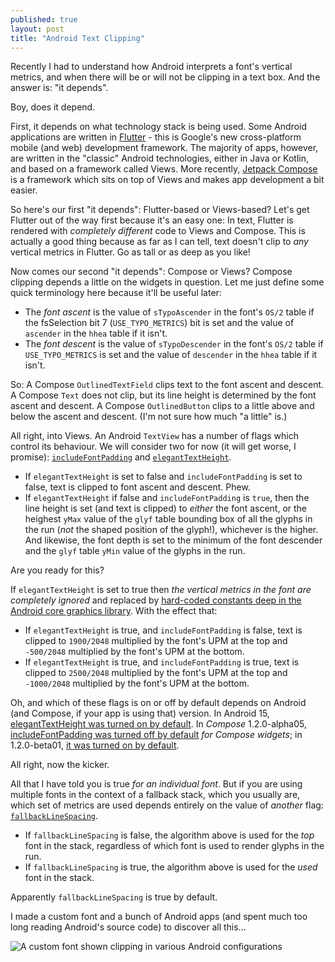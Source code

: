 ```yaml
---
published: true
layout: post
title: "Android Text Clipping"
---
```


Recently I had to understand how Android interprets a font's vertical metrics, and when there will be or will not be clipping in a text box. And the answer is: "it depends".

Boy, does it depend.

First, it depends on what technology stack is being used. Some Android applications are written in [Flutter](https://flutter.dev) - this is Google's new cross-platform mobile (and web) development framework. The majority of apps, however, are written in the "classic" Android technologies, either in Java or Kotlin, and based on a framework called Views. More recently, [Jetpack Compose](https://developer.android.com/compose) is a framework which sits on top of Views and makes app development a bit easier.

So here's our first "it depends": Flutter-based or Views-based? Let's get Flutter out of the way first because it's an easy one: In text, Flutter is rendered with *completely different* code to Views and Compose. This is actually a good thing because as far as I can tell, text doesn't clip to *any* vertical metrics in Flutter. Go as tall or as deep as you like!

Now comes our second "it depends": Compose or Views? Compose clipping depends a little on the widgets in question. Let me just define some quick terminology here because it'll be useful later:

* The *font ascent* is the value of `sTypoAscender` in the font's `OS/2` table if the fsSelection bit 7 (`USE_TYPO_METRICS`) bit is set and the value of `ascender` in the `hhea` table if it isn't.
* The *font descent* is the value of `sTypoDescender` in the font's `OS/2` table if `USE_TYPO_METRICS` is set and the value of `descender` in the `hhea` table if it isn't.

So: A Compose `OutlinedTextField` clips text to the font ascent and descent. A Compose `Text` does not clip, but its line height is determined by the font ascent and descent. A Compose `OutlinedButton` clips to a little above and below the ascent and descent. (I'm not sure how much "a little" is.)

All right, into Views. An Android `TextView` has a number of flags which control its behaviour. We will consider two for now (it will get worse, I promise): [`includeFontPadding`](https://developer.android.com/reference/android/widget/TextView#attr_android:includeFontPadding) and [`elegantTextHeight`](https://developer.android.com/reference/android/widget/TextView#attr_android:fallbackLineSpacing).

* If `elegantTextHeight` is set to false and `includeFontPadding` is set to false, text is clipped to font ascent and descent. Phew.
* If `elegantTextHeight` if false and `includeFontPadding` is `true`, then the line height is set (and text is clipped) to *either* the font ascent, or the heighest `yMax` value of the `glyf` table bounding box of all the glyphs in the run (*not* the shaped position of the glyph!), whichever is the higher. And likewise, the font depth is set to the minimum of the font descender and the `glyf` table `yMin` value of the glyphs in the run.

Are you ready for this?

If `elegantTextHeight` is set to true then *the vertical metrics in the font are completely ignored* and replaced by [hard-coded constants deep in the Android core graphics library](https://android.googlesource.com/platform/frameworks/base/+/ee699a6/core/jni/android/graphics/Paint.cpp#399). With the effect that:

* If `elegantTextHeight` is true, and `includeFontPadding` is false, text is clipped to `1900/2048` multiplied by the font's UPM at the top and `-500/2048` multiplied by the font's UPM at the bottom.
* If `elegantTextHeight` is true, and `includeFontPadding` is true, text is clipped to `2500/2048` multiplied by the font's UPM at the top and `-1000/2048` multiplied by the font's UPM at the bottom.

Oh, and which of these flags is on or off by default depends on Android (and Compose, if your app is using that) version. In Android 15, [elegantTextHeight was turned on by default](https://developer.android.com/about/versions/15/behavior-changes-15#elegant-text-height). In *Compose* 1.2.0-alpha05, [includeFontPadding was turned off by default](https://developer.android.com/jetpack/androidx/releases/compose-ui#1.2.0-alpha05) *for Compose widgets*; in 1.2.0-beta01, [it was turned on by default](https://developer.android.com/jetpack/androidx/releases/compose-ui#1.2.0-beta01).

All right, now the kicker.

All that I have told you is true *for an individual font*. But if you are using multiple fonts in the context of a fallback stack, which you usually are, which set of metrics are used depends entirely on the value of *another* flag: [`fallbackLineSpacing`](https://developer.android.com/reference/android/widget/TextView#attr_android:fallbackLineSpacing).

* If `fallbackLineSpacing` is false, the algorithm above is used for the *top* font in the stack, regardless of which font is used to render glyphs in the run.
* If `fallbackLineSpacing` is true, the algorithm above is used for the *used* font in the stack.

Apparently `fallbackLineSpacing` is true by default.

I made a custom font and a bunch of Android apps (and spent much too long reading Android's source code) to discover all this...

![A custom font shown clipping in various Android configurations](https://simoncozens.github.io/images/android.png)
